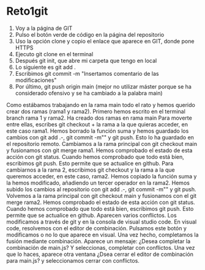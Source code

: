 # Reto1git

1) Voy a la página de GIT
2) Pulso el botón verde de código en la página del repositorio
3) Uso la opción clone y copio el enlace que aparece en GIT, donde pone HTTPS
4) Ejecuto git clone en el terminal
5) Después git init, que abre mi carpeta que tengo en local
6) Lo siguiente es git add . 
7) Escribimos git commit -m "Insertamos comentario de las modificaciones"
8) Por último, git push origin main (mejor no utilizar máster porque se ha considerado ofensivo y se ha cambiado a la palabra main)


Como estábamos trabajando en la rama main todo el rato y hemos querido crear dos ramas (rama1 y rama2). Primero hemos escrito en el terminal branch rama 1 y rama2. Ha creado dos ramas en rama main Para moverte entre ellas, escribes git checkout + la rama a la que quieras acceder, en este caso rama1. Hemos borrado la función suma y hemos guardado los cambios con git add .-, git commit -m"" y git push. Esto lo ha guardado en el repositorio remoto. Cambiamos a la rama principal con git checkout main y fusionamos con git merge rama1. Hemos comprobado el estado de esta acción con git status. Cuando hemos comprobado que todo está bien, escribimos git push. Esto permite que se actualice en github.
Para cambiarnos a la rama 2, escribimos git checkout y la rama a la que queremos acceder, en este caso, rama2. Hemos copiado la función suma y la hemos modificado, añadiendo un tercer operador en la rama2. Hemos subido los cambios al repositorio con git add .-, git commit -m"" y git push. Volvemos a la rama principal con git checkout main y fusionamos con el git merge rama2.  Hemos comprobado el estado de esta acción con git status. Cuando hemos comprobado que todo está bien, escribimos git push. Esto permite que se actualice en github. Aparecen varios conflictos. Los modificamos a través de git y en la consola de visual studio code. En visual code, resolvemos con el editor de combinación. Pulsamos este botón y modificamos o no lo que aparece en visual. Una vez hecho, completamos la fusión mediante combinación. 
Aparece un mensaje: ¿Desea completar la combinación de main.js? Y seleccionas, completar con conflictos. Una vez que lo haces, aparece otra ventana ¿Dsea cerrar el editor de combinación para main.js? y seleccionamos cerrar con conflictos.